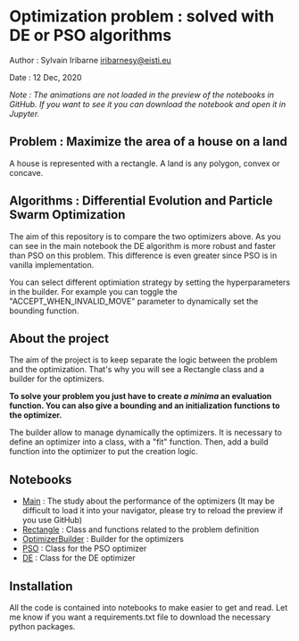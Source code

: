 # Optimization problem : solved with DE or PSO algorithms

Author : Sylvain Iribarne <iribarnesy@eisti.eu>

Date : 12 Dec, 2020

*Note : The animations are not loaded in the preview of the notebooks in GitHub. If you want to see it you can download the notebook and open it in Jupyter.*

## Problem : Maximize the area of a house on a land

A house is represented with a rectangle. A land is any polygon, convex or concave.

## Algorithms : Differential Evolution and Particle Swarm Optimization

The aim of this repository is to compare the two optimizers above. As you can see in the main notebook the DE algorithm is more robust and faster than PSO on this problem.
This difference is even greater since PSO is in vanilla implementation.

You can select different optimiation strategy by setting the hyperparameters in the builder. For example you can toggle the "ACCEPT_WHEN_INVALID_MOVE" parameter to dynamically set the bounding function.

## About the project

The aim of the project is to keep separate the logic between the problem and the optimization.
That's why you will see a Rectangle class and a builder for the optimizers.

**To solve your problem you just have to create *a minima* an evaluation function. You can also give a bounding and an initialization functions to the optimizer.**

The builder allow to manage dynamically the optimizers. It is necessary to define an optimizer into a class, with a "fit" function. Then, add a build function into the optimizer to put the creation logic.


## Notebooks
- [Main](https://github.com/iribarnesy/optim/blob/master/Main.ipynb) : The study about the performance of the optimizers (It may be difficult to load it into your navigator, please try to reload the preview if you use GitHub)
- [Rectangle](https://github.com/iribarnesy/optim/blob/master/Rectangle.ipynb) : Class and functions related to the problem definition
- [OptimizerBuilder](https://github.com/iribarnesy/optim/blob/master/OptimizerBuilder.ipynb) : Builder for the optimizers
- [PSO](https://github.com/iribarnesy/optim/blob/master/PSO.ipynb) : Class for the PSO optimizer
- [DE](https://github.com/iribarnesy/optim/blob/master/DE.ipynb) : Class for the DE optimizer

## Installation

All the code is contained into notebooks to make easier to get and read. Let me know if you want a requirements.txt file to download the necessary python packages.
